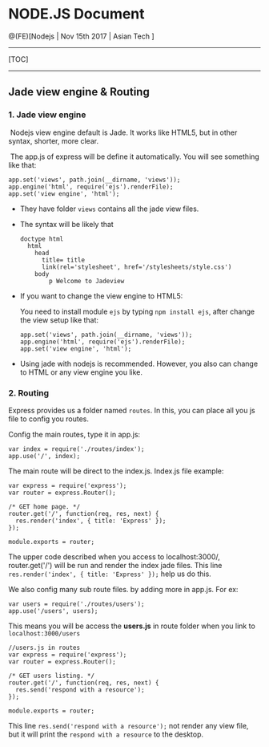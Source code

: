 # NODE.JS Document

@(FE)[Nodejs | Nov 15th 2017 | Asian Tech ]

------

[TOC]

------

## Jade view engine & Routing

### 1. Jade view engine

​	Nodejs view engine default is Jade. It works like HTML5, but in other syntax, shorter, more clear.

​	The app.js of express will be define it automatically. You will see something like that: 

```
app.set('views', path.join(__dirname, 'views'));
app.engine('html', require('ejs').renderFile);
app.set('view engine', 'html');
```

- They have folder `views` contains all the jade view files. 

- The syntax will be likely that

  ```
  doctype html
    html
      head
        title= title
        link(rel='stylesheet', href='/stylesheets/style.css')
      body
          p Welcome to Jadeview
  ```

- If you want to change the view engine to HTML5:

  You need to install module `ejs` by typing `npm install ejs`, after change the view setup like that:

  ```
  app.set('views', path.join(__dirname, 'views'));
  app.engine('html', require('ejs').renderFile);
  app.set('view engine', 'html');
  ```

- Using jade with nodejs is recommended. However, you also can change to HTML or any view engine you like.

### 2. Routing

Express provides us a folder named `routes`. In this, you can place all you js file to config you routes.

Config the main routes, type it in app.js:

```
var index = require('./routes/index');
app.use('/', index);
```

The main route will be direct to the index.js. Index.js file example: 

```
var express = require('express');
var router = express.Router();

/* GET home page. */
router.get('/', function(req, res, next) {
  res.render('index', { title: 'Express' });
});

module.exports = router;

```

The upper code described when you access to localhost:3000/, router.get('/') will be run and render the index jade files. This line `res.render('index', { title: 'Express' });` help us do this.

We also config many sub route files. by adding more in app.js. For ex:

```
var users = require('./routes/users');
app.use('/users', users);
```

This means you will be access the **users.js** in route folder when you link to `localhost:3000/users`

```
//users.js in routes
var express = require('express');
var router = express.Router();

/* GET users listing. */
router.get('/', function(req, res, next) {
  res.send('respond with a resource');
});

module.exports = router;
```

This line `res.send('respond with a resource');` not render any view file, but it will print the `respond with a resource` to the desktop.
